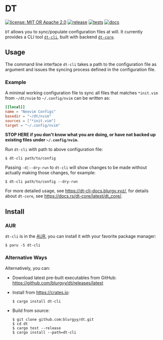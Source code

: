 # DT

[![license: MIT OR Apache 2.0](https://img.shields.io/badge/License-MIT%20OR%20Apache%202.0-blue.svg)](./LICENSE)
[![release](https://github.com/blurgyy/dt/actions/workflows/release.yml/badge.svg)](https://github.com/blurgyy/dt/actions/workflows/release.yml)
[![tests](https://github.com/blurgyy/dt/actions/workflows/tests.yml/badge.svg)](https://github.com/blurgyy/dt/actions/workflows/tests.yml)
[![docs](https://github.com/blurgyy/dt/actions/workflows/docs.yml/badge.svg)](https://dt-cli-docs.blurgy.xyz/)

`DT` allows you to sync/populate configuration files at will.  It currently
provides a CLI tool [`dt-cli`](./dt-cli), built with backend [`dt-core`](./dt-core).

## Usage

The command line interface `dt-cli` takes a path to the configuration file as
argument and issues the syncing process defined in the configuration file.

### Example

A minimal working configuration file to sync all files that matches
`*init.vim` from `~/dt/nvim` to `~/.config/nvim` can be written as:

```toml
[[local]]
name = "Neovim Configs"
basedir = "~/dt/nvim"
sources = ["*init.vim"]
target = "~/.config/nvim"
```

**STOP HERE if you don't know what you are doing, or have not backed up
existing files under `~/.config/nvim`.**

Run `dt-cli` with path to above configuration file:

```shell
$ dt-cli path/to/config
```

Passing `-d|--dry-run` to `dt-cli` will show changes to be made without
actually making those changes, for example:

```shell
$ dt-cli path/to/config --dry-run
```

For more detailed usage, see <https://dt-cli-docs.blurgy.xyz/>, for details
about `dt-core`, see <https://docs.rs/dt-core/latest/dt_core/>.

## Install

### AUR

`dt-cli` is in the [AUR](https://aur.archlinux.org/packages/dt-cli/), you can
install it with your favorite package manager:

```shell
$ paru -S dt-cli
```

### Alternative Ways

Alternatively, you can:

- Download latest pre-built executables from GitHub:
  <https://github.com/blurgyy/dt/releases/latest>
- Install from <https://crates.io>:
  
  ```shell
  $ cargo install dt-cli
  ```
  
- Build from source:
  
  ```shell
  $ git clone github.com:blurgyy/dt.git
  $ cd dt
  $ cargo test --release
  $ cargo install --path=dt-cli
  ```
